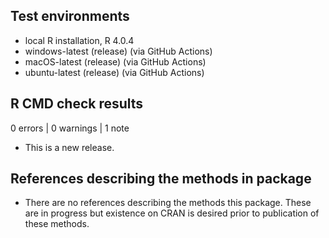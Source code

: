 ## Test environments
* local R installation, R 4.0.4
* windows-latest (release) (via GitHub Actions)
* macOS-latest (release) (via GitHub Actions)
* ubuntu-latest (release) (via GitHub Actions)

## R CMD check results

0 errors | 0 warnings | 1 note

* This is a new release.

## References describing the methods in package
* There are no references describing the methods this package. These are in
progress but existence on CRAN is desired prior to publication of these methods.

